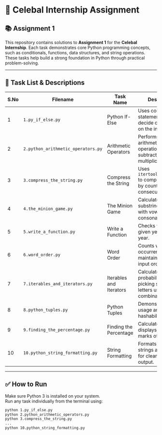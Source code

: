 # 🚀 Celebal Internship Assignment

## 📚 Assignment 1

This repository contains solutions to **Assignment 1** for the **Celebal Internship**. Each task demonstrates core Python programming concepts, such as conditionals, functions, data structures, and string operations. These tasks help build a strong foundation in Python through practical problem-solving.

---

## 📌 Task List & Descriptions

| S.No | Filename                              | Task Name              | Description                                                                 |
|------|---------------------------------------|------------------------|-----------------------------------------------------------------------------|
| 1    | `1.py_if_else.py`                     | Python If-Else         | Uses conditional statements to decide output based on the input value.      |
| 2    | `2.python_arithmetic_operators.py`    | Arithmetic Operators   | Performs basic arithmetic operations: addition, subtraction, multiplication.|
| 3    | `3.compress_the_string.py`            | Compress the String    | Uses `itertools.groupby()` to compress strings by counting consecutive chars.|
| 4    | `4.the_minion_game.py`                | The Minion Game        | Calculates points for substrings starting with vowels or consonants.        |
| 5    | `5.write_a_function.py`               | Write a Function       | Checks whether a given year is a leap year.                                 |
| 6    | `6.word_order.py`                     | Word Order             | Counts word occurrences while maintaining their input order.                |
| 7    | `7.iterables_and_iterators.py`        | Iterables and Iterators| Calculates the probability of picking specific letters using combinations.  |
| 8    | `8.python_tuples.py`                  | Python Tuples          | Demonstrates tuple usage and their hashability.                             |
| 9    | `9.finding_the_percentage.py`         | Finding the Percentage | Calculates and displays the average marks of a student.                     |
| 10   | `10.python_string_formatting.py`      | String Formatting       | Formats and aligns strings and numbers for clean tabular output.            |

---

## ✅ How to Run

Make sure Python 3 is installed on your system.  
Run any task individually from the terminal using:

```bash
python 1.py_if_else.py
python 2.python_arithmetic_operators.py
python 3.compress_the_string.py
...
python 10.python_string_formatting.py
